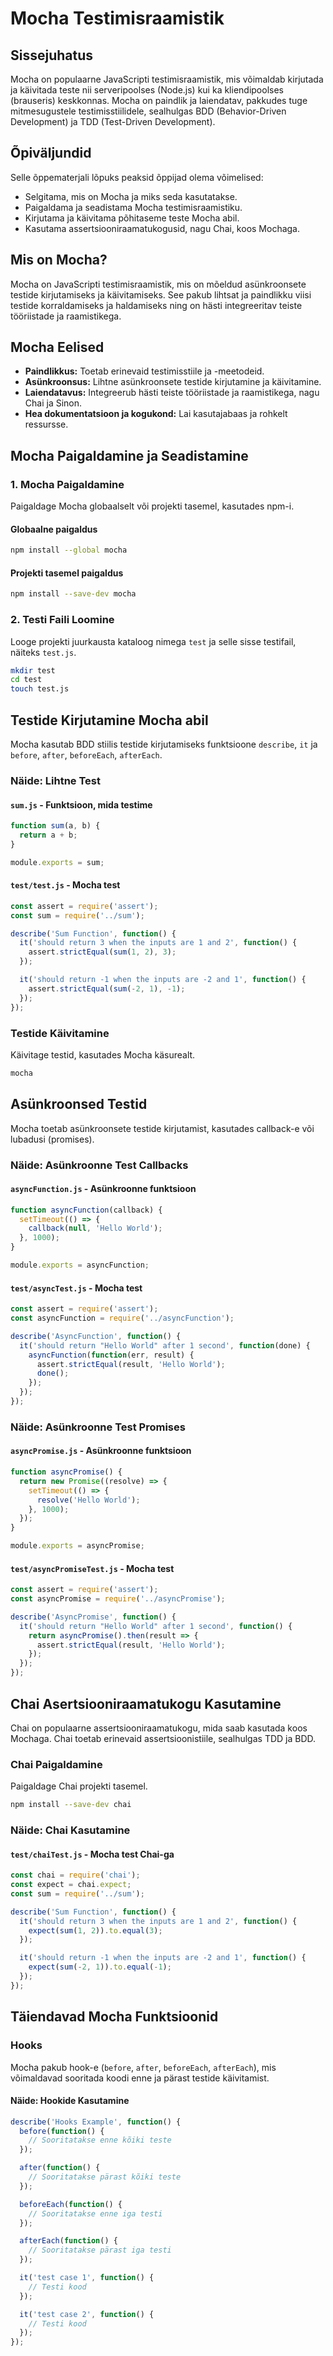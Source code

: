 # Mocha Testimisraamistik

## Sissejuhatus

Mocha on populaarne JavaScripti testimisraamistik, mis võimaldab kirjutada ja käivitada teste nii serveripoolses (Node.js) kui ka kliendipoolses (brauseris) keskkonnas. Mocha on paindlik ja laiendatav, pakkudes tuge mitmesugustele testimisstiilidele, sealhulgas BDD (Behavior-Driven Development) ja TDD (Test-Driven Development).

## Õpiväljundid

Selle õppematerjali lõpuks peaksid õppijad olema võimelised:

- Selgitama, mis on Mocha ja miks seda kasutatakse.
- Paigaldama ja seadistama Mocha testimisraamistiku.
- Kirjutama ja käivitama põhitaseme teste Mocha abil.
- Kasutama assertsiooniraamatukogusid, nagu Chai, koos Mochaga.

## Mis on Mocha?

Mocha on JavaScripti testimisraamistik, mis on mõeldud asünkroonsete testide kirjutamiseks ja käivitamiseks. See pakub lihtsat ja paindlikku viisi testide korraldamiseks ja haldamiseks ning on hästi integreeritav teiste tööriistade ja raamistikega.

## Mocha Eelised

- **Paindlikkus:** Toetab erinevaid testimisstiile ja -meetodeid.
- **Asünkroonsus:** Lihtne asünkroonsete testide kirjutamine ja käivitamine.
- **Laiendatavus:** Integreerub hästi teiste tööriistade ja raamistikega, nagu Chai ja Sinon.
- **Hea dokumentatsioon ja kogukond:** Lai kasutajabaas ja rohkelt ressursse.

## Mocha Paigaldamine ja Seadistamine

### 1. Mocha Paigaldamine

Paigaldage Mocha globaalselt või projekti tasemel, kasutades npm-i.

#### Globaalne paigaldus

```bash
npm install --global mocha
```

#### Projekti tasemel paigaldus

```bash
npm install --save-dev mocha
```

### 2. Testi Faili Loomine

Looge projekti juurkausta kataloog nimega `test` ja selle sisse testifail, näiteks `test.js`.

```bash
mkdir test
cd test
touch test.js
```

## Testide Kirjutamine Mocha abil

Mocha kasutab BDD stiilis testide kirjutamiseks funktsioone `describe`, `it` ja `before`, `after`, `beforeEach`, `afterEach`.

### Näide: Lihtne Test

#### `sum.js` - Funktsioon, mida testime

```javascript
function sum(a, b) {
  return a + b;
}

module.exports = sum;
```

#### `test/test.js` - Mocha test

```javascript
const assert = require('assert');
const sum = require('../sum');

describe('Sum Function', function() {
  it('should return 3 when the inputs are 1 and 2', function() {
    assert.strictEqual(sum(1, 2), 3);
  });

  it('should return -1 when the inputs are -2 and 1', function() {
    assert.strictEqual(sum(-2, 1), -1);
  });
});
```

### Testide Käivitamine

Käivitage testid, kasutades Mocha käsurealt.

```bash
mocha
```

## Asünkroonsed Testid

Mocha toetab asünkroonsete testide kirjutamist, kasutades callback-e või lubadusi (promises).

### Näide: Asünkroonne Test Callbacks

#### `asyncFunction.js` - Asünkroonne funktsioon

```javascript
function asyncFunction(callback) {
  setTimeout(() => {
    callback(null, 'Hello World');
  }, 1000);
}

module.exports = asyncFunction;
```

#### `test/asyncTest.js` - Mocha test

```javascript
const assert = require('assert');
const asyncFunction = require('../asyncFunction');

describe('AsyncFunction', function() {
  it('should return "Hello World" after 1 second', function(done) {
    asyncFunction(function(err, result) {
      assert.strictEqual(result, 'Hello World');
      done();
    });
  });
});
```

### Näide: Asünkroonne Test Promises

#### `asyncPromise.js` - Asünkroonne funktsioon

```javascript
function asyncPromise() {
  return new Promise((resolve) => {
    setTimeout(() => {
      resolve('Hello World');
    }, 1000);
  });
}

module.exports = asyncPromise;
```

#### `test/asyncPromiseTest.js` - Mocha test

```javascript
const assert = require('assert');
const asyncPromise = require('../asyncPromise');

describe('AsyncPromise', function() {
  it('should return "Hello World" after 1 second', function() {
    return asyncPromise().then(result => {
      assert.strictEqual(result, 'Hello World');
    });
  });
});
```

## Chai Asertsiooniraamatukogu Kasutamine

Chai on populaarne assertsiooniraamatukogu, mida saab kasutada koos Mochaga. Chai toetab erinevaid assertsioonistiile, sealhulgas TDD ja BDD.

### Chai Paigaldamine

Paigaldage Chai projekti tasemel.

```bash
npm install --save-dev chai
```

### Näide: Chai Kasutamine

#### `test/chaiTest.js` - Mocha test Chai-ga

```javascript
const chai = require('chai');
const expect = chai.expect;
const sum = require('../sum');

describe('Sum Function', function() {
  it('should return 3 when the inputs are 1 and 2', function() {
    expect(sum(1, 2)).to.equal(3);
  });

  it('should return -1 when the inputs are -2 and 1', function() {
    expect(sum(-2, 1)).to.equal(-1);
  });
});
```

## Täiendavad Mocha Funktsioonid

### Hooks

Mocha pakub hook-e (`before`, `after`, `beforeEach`, `afterEach`), mis võimaldavad sooritada koodi enne ja pärast testide käivitamist.

#### Näide: Hookide Kasutamine

```javascript
describe('Hooks Example', function() {
  before(function() {
    // Sooritatakse enne kõiki teste
  });

  after(function() {
    // Sooritatakse pärast kõiki teste
  });

  beforeEach(function() {
    // Sooritatakse enne iga testi
  });

  afterEach(function() {
    // Sooritatakse pärast iga testi
  });

  it('test case 1', function() {
    // Testi kood
  });

  it('test case 2', function() {
    // Testi kood
  });
});
```

